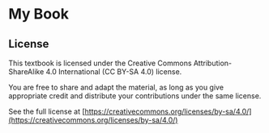 # My Book

## License

This textbook is licensed under the Creative Commons Attribution-ShareAlike 4.0 International (CC BY-SA 4.0) license.

You are free to share and adapt the material, as long as you give appropriate credit and distribute your contributions under the same license.

See the full license at [https://creativecommons.org/licenses/by-sa/4.0/](https://creativecommons.org/licenses/by-sa/4.0/)